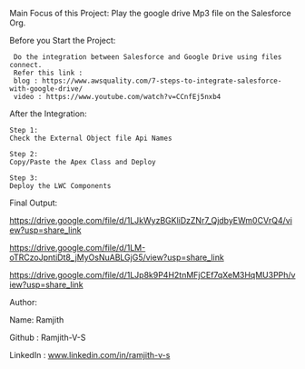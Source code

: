Main Focus of this Project:
    Play the google drive Mp3 file on the Salesforce Org.

Before you Start the Project:

     Do the integration between Salesforce and Google Drive using files connect.
     Refer this link :
     blog : https://www.awsquality.com/7-steps-to-integrate-salesforce-with-google-drive/
     video : https://www.youtube.com/watch?v=CCnfEj5nxb4
     
After the Integration:

    Step 1:
    Check the External Object file Api Names

    Step 2:
    Copy/Paste the Apex Class and Deploy

    Step 3:
    Deploy the LWC Components

Final Output:

https://drive.google.com/file/d/1LJkWyzBGKliDzZNr7_QjdbyEWm0CVrQ4/view?usp=share_link

https://drive.google.com/file/d/1LM-oTRCzoJpntiDt8_jMyOsNuABLGjG5/view?usp=share_link

https://drive.google.com/file/d/1LJp8k9P4H2tnMFjCEf7qXeM3HqMU3PPh/view?usp=share_link


Author:

Name: Ramjith

Github : Ramjith-V-S

LinkedIn : www.linkedin.com/in/ramjith-v-s
